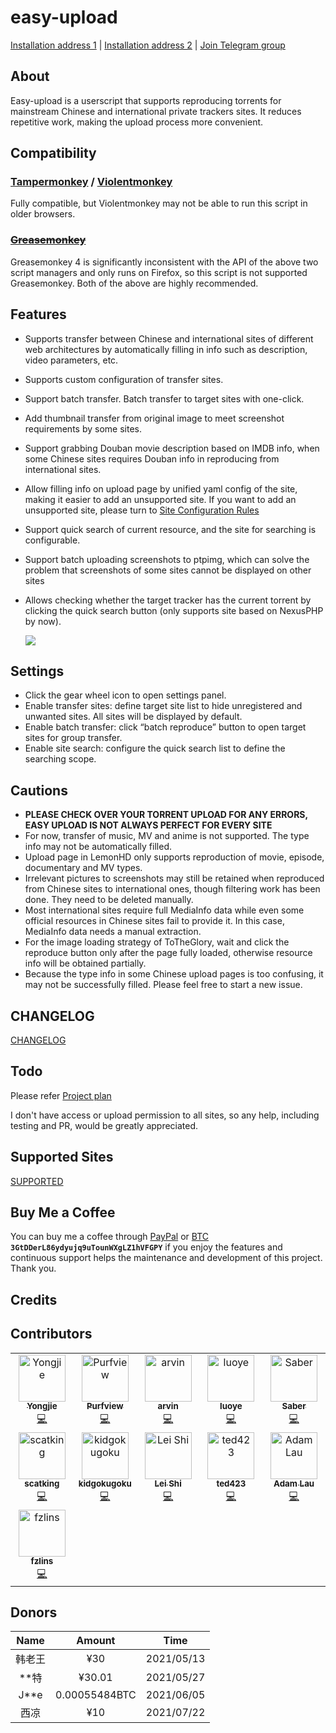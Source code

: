 # easy-upload

[Installation address 1](https://greasyfork.org/en/scripts/423199) | [Installation address 2](https://openuserjs.org/scripts/birdplane/EasyUpload_PT%E4%B8%80%E9%94%AE%E8%BD%AC%E7%A7%8D) | [Join Telegram group](https://t.me/easyupload)

## About

Easy-upload is a userscript that supports reproducing torrents for mainstream Chinese and international private trackers sites. It reduces repetitive work, making the upload process more convenient.

## Compatibility

### [Tampermonkey](https://tampermonkey.net/) / [Violentmonkey](https://violentmonkey.github.io/)

Fully compatible, but Violentmonkey may not be able to run this script in older browsers.

### ~~[Greasemonkey](https://www.greasespot.net/)~~

Greasemonkey 4 is significantly inconsistent with the API of the above two script managers and only runs on Firefox, so this script is not supported Greasemonkey. Both of the above are highly recommended.

## Features

- Supports transfer between Chinese and international sites of different web architectures by automatically filling in info such as description, video parameters, etc.
- Supports custom configuration of transfer sites.
- Support batch transfer. Batch transfer to target sites with one-click.
- Add thumbnail transfer from original image to meet screenshot requirements by some sites.
- Support grabbing Douban movie description based on IMDB info, when some Chinese sites requires Douban info in reproducing from international sites.
- Allow filling info on upload page by unified yaml config of the site, making it easier to add an unsupported site. If you want to add an unsupported site, please turn to [Site Configuration Rules](https://github.com/techmovie/easy-upload/wiki/How-to-Add-Unsupported-Sites)
- Support quick search of current resource, and the site for searching is configurable.
- Support batch uploading screenshots to ptpimg, which can solve the problem that screenshots of some sites cannot be displayed on other sites
- Allows checking whether the target tracker has the current torrent by clicking the quick search button (only supports site based on NexusPHP by now).

  ![](https://ptpimg.me/4475d0.gif)

## Settings

- Click the gear wheel icon to open settings panel.
- Enable transfer sites: define target site list to hide unregistered and unwanted sites. All sites will be displayed by default.
- Enable batch transfer: click “batch reproduce” button to open target sites for group transfer.
- Enable site search: configure the quick search list to define the searching scope.

## Cautions

- **PLEASE CHECK OVER YOUR TORRENT UPLOAD FOR ANY ERRORS, EASY UPLOAD IS NOT ALWAYS PERFECT FOR EVERY SITE**
- For now, transfer of music, MV and anime is not supported. The type info may not be automatically filled.
- Upload page in LemonHD only supports reproduction of movie, episode, documentary and MV types.
- Irrelevant pictures to screenshots may still be retained when reproduced from Chinese sites to international ones, though filtering work has been done. They need to be deleted manually.
- Most international sites require full MediaInfo data while even some official resources in Chinese sites fail to provide it. In this case, MediaInfo data needs a manual extraction.
- For the image loading strategy of ToTheGlory, wait and click the reproduce button only after the page fully loaded, otherwise resource info will be obtained partially.
- Because the type info in some Chinese upload pages is too confusing, it may not be successfully filled. Please feel free to start a new issue.

## CHANGELOG

[CHANGELOG](CHANGELOG.md)

## Todo

Please refer [Project plan](https://github.com/techmovie/easy-upload/projects)

I don't have access or upload permission to all sites, so any help, including testing and PR, would be greatly appreciated.

## Supported Sites

[SUPPORTED](SUPPORTED.md)

## Buy Me a Coffee

You can buy me a coffee through [PayPal](https://www.paypal.com/paypalme/techmovie) or [BTC](https://ptpimg.me/i63q23.jpg) **`3GtDDerL86ydyujq9uTounWXgLZ1hVFGPY`** if you enjoy the features and continuous support helps the maintenance and development of this project. Thank you.

## Credits

## Contributors

<!-- ALL-CONTRIBUTORS-LIST:START - Do not remove or modify this section -->
<!-- prettier-ignore-start -->
<!-- markdownlint-disable -->
<table>
  <tbody>
    <tr>
      <td align="center" valign="top" width="20%"><a href="https://github.com/btguys"><img src="https://avatars.githubusercontent.com/u/18325797?v=4?s=75" width="75px;" alt="Yongjie"/><br /><sub><b>Yongjie</b></sub></a><br /><a href="https://github.com/techmovie/easy-upload/commits?author=btguys" title="Code">💻</a></td>
      <td align="center" valign="top" width="20%"><a href="https://github.com/Purfview"><img src="https://avatars.githubusercontent.com/u/69023953?v=4?s=75" width="75px;" alt="Purfview"/><br /><sub><b>Purfview</b></sub></a><br /><a href="https://github.com/techmovie/easy-upload/commits?author=Purfview" title="Code">💻</a></td>
      <td align="center" valign="top" width="20%"><a href="http://weibo.com/mcj9"><img src="https://avatars.githubusercontent.com/u/22229456?v=4?s=75" width="75px;" alt="arvin"/><br /><sub><b>arvin</b></sub></a><br /><a href="https://github.com/techmovie/easy-upload/commits?author=ma3252788" title="Code">💻</a></td>
      <td align="center" valign="top" width="20%"><a href="https://luoyefe.com/"><img src="https://avatars.githubusercontent.com/u/11496663?v=4?s=75" width="75px;" alt="luoye"/><br /><sub><b>luoye</b></sub></a><br /><a href="https://github.com/techmovie/easy-upload/commits?author=luoye-fe" title="Code">💻</a></td>
      <td align="center" valign="top" width="20%"><a href="https://github.com/sabersalv"><img src="https://avatars.githubusercontent.com/u/2525544?v=4?s=75" width="75px;" alt="Saber"/><br /><sub><b>Saber</b></sub></a><br /><a href="https://github.com/techmovie/easy-upload/commits?author=sabersalv" title="Code">💻</a></td>
    </tr>
    <tr>
      <td align="center" valign="top" width="20%"><a href="https://github.com/scatking"><img src="https://avatars.githubusercontent.com/u/34273647?v=4?s=75" width="75px;" alt="scatking"/><br /><sub><b>scatking</b></sub></a><br /><a href="https://github.com/techmovie/easy-upload/commits?author=scatking" title="Code">💻</a></td>
      <td align="center" valign="top" width="20%"><a href="https://github.com/kidgokugoku"><img src="https://avatars.githubusercontent.com/u/82298915?v=4?s=75" width="75px;" alt="kidgokugoku"/><br /><sub><b>kidgokugoku</b></sub></a><br /><a href="https://github.com/techmovie/easy-upload/commits?author=kidgokugoku" title="Code">💻</a></td>
      <td align="center" valign="top" width="20%"><a href="https://github.com/LeiShi1313"><img src="https://avatars.githubusercontent.com/u/3712421?v=4?s=75" width="75px;" alt="Lei Shi"/><br /><sub><b>Lei Shi</b></sub></a><br /><a href="https://github.com/techmovie/easy-upload/commits?author=LeiShi1313" title="Code">💻</a></td>
      <td align="center" valign="top" width="20%"><a href="https://ted423.bitcron.com/"><img src="https://avatars.githubusercontent.com/u/7042766?v=4?s=75" width="75px;" alt="ted423"/><br /><sub><b>ted423</b></sub></a><br /><a href="https://github.com/techmovie/easy-upload/commits?author=ted423" title="Code">💻</a></td>
      <td align="center" valign="top" width="20%"><a href="http://about.me/ljy"><img src="https://avatars.githubusercontent.com/u/319494?v=4?s=75" width="75px;" alt="Adam Lau"/><br /><sub><b>Adam Lau</b></sub></a><br /><a href="https://github.com/techmovie/easy-upload/commits?author=we11adam" title="Code">💻</a></td>
    </tr>
    <tr>
      <td align="center" valign="top" width="20%"><a href="https://github.com/fzlins"><img src="https://avatars.githubusercontent.com/u/100051558?v=4?s=75" width="75px;" alt="fzlins"/><br /><sub><b>fzlins</b></sub></a><br /><a href="https://github.com/techmovie/easy-upload/commits?author=fzlins" title="Code">💻</a></td>
    </tr>
  </tbody>
</table>

<!-- markdownlint-restore -->
<!-- prettier-ignore-end -->

<!-- ALL-CONTRIBUTORS-LIST:END -->

## Donors

|  Name  |    Amount     |    Time    |
| :----: | :-----------: | :--------: |
| 韩老王 |      ¥30      | 2021/05/13 |
| \*\*特 |    ¥30.01     | 2021/05/27 |
| J\*\*e | 0.00055484BTC | 2021/06/05 |
|  西凉  |      ¥10      | 2021/07/22 |
